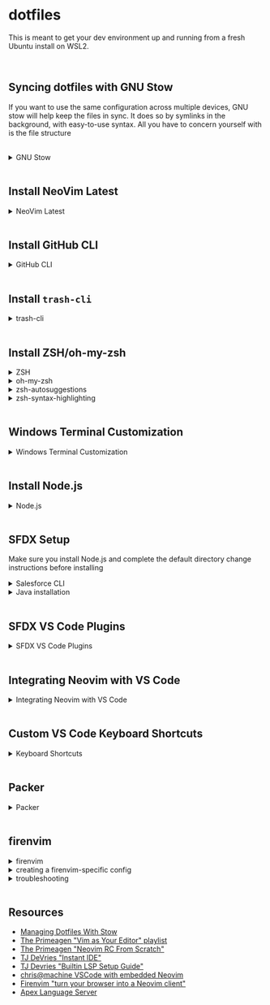 # dotfiles

This is meant to get your dev environment up and running from a fresh Ubuntu install on WSL2.

<br />

## Syncing dotfiles with GNU Stow

If you want to use the same configuration across multiple devices, GNU stow will help keep the files in sync. It does so by symlinks in the background, with easy-to-use syntax. All you have to concern yourself with is the file structure

<br />

<details>
  <summary>GNU Stow</summary>

  <br />

- first, install GNU Stow

```
sudo apt install stow
```

- **delete** the following files/folders from your home directory (if they exist)

  - `.zshrc`
  - `.config/`

- run the following commands **from within the root directory of this repo**:

```
stow zsh
stow .config
```

- test to see if the symlinks work by making changes to the files (either in the repo, or in the home directory)
- if the changes sync between the files, everything is working correctly

There are a few important things to keep in mind when using stow:

- the `stow` command only works on directories (not files)
- if the file(s) within the directory you run `stow` on already exist **one folder up**, the `stow` command will not work
- for more details, refer to this [blog post](https://alexpearce.me/2016/02/managing-dotfiles-with-stow/)

</details>

<br />

## Install NeoVim Latest

<details>
  <summary>NeoVim Latest</summary>
  <br />
  
  ```
  sudo add-apt-repository ppa:neovim-ppa/unstable
  sudo apt-get update
  sudo apt-get install neovim
  ```
  - Check that the latest version was installed

```
nvim --version
```

</details>

<br />

## Install GitHub CLI

<details>
  <summary>GitHub CLI</summary>
  <br />
  
  ```
  sudo apt install gh
  gh auth login
  ```
 
  - select 'GitHub.com'
  - select HTTPS
  - Yes to authenticate with GitHub credentials
  - Log in with a web browser
</details>

<br />

## Install `trash-cli`

<details>
  <summary>trash-cli</summary>
  <br />
  
  Main reason for this tool is that WSL does not have a recycle bin.
  
  `trash-cli` provides a safer way to delete files and folders, allowing them to be recovered.
  
  ```
  sudo apt install trash-cli
  ```
  
  Note that there are several aliases for this tool in the `.zshrc` file
</details>

<br />

## Install ZSH/oh-my-zsh

<details>
  <summary>ZSH</summary>
  <br />
 
  ```
  sudo apt install zsh
  ```

verify installation

```
zsh --version
```

set as default shell

```
chsh -s $(which zsh)
```

- Exit terminal
- Re-open terminal
- You are then prompted with a list of options regarding `.zshrc` file
- Select option `(0)`

</details>

<details>
<summary>oh-my-zsh</summary>
  <br />

Note that `zsh` must be installed prior to installing `oh-my-zsh`

```

sh -c "$(curl -fsSL https://raw.githubusercontent.com/ohmyzsh/ohmyzsh/master/tools/install.sh)"

```

- Then copy the contents of the `.zshrc` in this repo into `~/.zshrc`
</details>

<details>
<summary>zsh-autosuggestions</summary>
  <br />

```

git clone https://github.com/zsh-users/zsh-autosuggestions ${ZSH_CUSTOM:-~/.oh-my-zsh/custom}/plugins/zsh-autosuggestions

```

</details>

<details>
<summary>zsh-syntax-highlighting</summary>
  <br />

```

git clone https://github.com/zsh-users/zsh-syntax-highlighting.git ${ZSH_CUSTOM:-~/.oh-my-zsh/custom}/plugins/zsh-syntax-highlighting

```

</details>

<br />

## Windows Terminal Customization

<details>
<summary>Windows Terminal Customization</summary>
  <br />

- Themes available on [this site](https://windowsterminalthemes.dev/)
- Press 'Get theme' to copy the CSS to your clipboard
- In Windows Terminal, open Settings
- From Settings, press "Open JSON file" in the lower-left
- in the JSON file, scroll to the bottom and find the `schemes` section
- add a comma to the JSON in the last scheme, paste in the scheme from the website

Now, the theme needs to be set in the Windows Terminal app:

- Click your profile in the side panel of the 'Settings' menu
- Scroll to the bottom and select **Appearance** under _Additional Settings_
- The theme you just added should now appear in the **Color scheme** dropdown
- Select the theme you want, press **Save**, then view the theme back in the terminal tab

</details>

<br />

## Install Node.js

<details>
<summary>Node.js</summary>
  <br />

- Check which version of Node is currently the LTS
  - https://nodejs.org/en/
- Run the commands below, replacing `18` with the major version of the current LTS

```
cd ~
curl -sL https://deb.nodesource.com/setup_18.x -o /tmp/nodesource_setup.sh
sudo bash /tmp/nodesource_setup.sh
sudo apt install nodejs
```

Need to change node's default directory to avoid permission issues with global installs:

```
mkdir ~/.npm-global
npm config set prefix '~/.npm-global'
```

Then, add the following to the end of your `.zshrc`:

```
PATH=~/.npm-global/bin:$PATH
```

  </details>

<br />

## SFDX Setup

Make sure you install Node.js and complete the default directory change instructions before installing

<details>
<summary>Salesforce CLI</summary>
  <br />

```
npm install sfdx-cli --global
npm install @salesforce/cli --global
```

</details>

<details>
<summary>Java installation</summary>
  <br />

- Look at the [Salesforce Documentation](https://developer.salesforce.com/tools/vscode/en/vscode-desktop/java-setup) to see which version of the JDK is recommended
- Run `apt-cache java` to list available versions from the package manager
- Find the JRE package name for the recommended version
  - For example: `openjdk-17-jre`
- Prepend `sudo apt install` to the name of the package:
  - `sudo apt install openjdk-17-jre`
  - Verify installation with `java -version`
- Do the same thing with the JDK package
  - `sudo apt install openjdk-17-jdk`
  - Verify installation with `javac -version`

</details>

<br />

## SFDX VS Code Plugins

<details>
<summary>SFDX VS Code Plugins</summary>
  <br />

- Salesforce CLI Integration
- Salesforce Extension Pack
- Salesforce Extension Pack (Expanded)

Once the Salesforce extensions are installed, you will receive an error about your `JAVA_HOME` environment setting. To fix the error, follow the steps below:

- get your Java installation path by running `which java`
- copy the path
- In VS Code, open your Settings and search for 'Java Home'
- in the `Salesforce-vscode-apex > Java:Home` setting, enter the Java path
- Exit and re-open VS Code

</details>

<br />

## Integrating Neovim with VS Code

<details>
<summary>Integrating Neovim with VS Code</summary>
  <br />

- Install VSCode Neovim VS Code extension
- Install Lua extension
  - this will allow for syntax highlighting and typechecking when working with `.lua` files
- Find your nvim installation path with `which nvim`
- Make sure you have copied the `.config` folder of this repo to `~/.config`
- Click the gear for the Neovim extension
  - Click _Extension Settings_
- Find the setting: `Vscode-neovim > Neovim Executable Paths: Linux`
  - set its value to the nvim installation path
- Find the setting: `Vscode-neovim > Neovim Init Vim Paths`
  - set its value to `~/.config/nvim/init.lua`
- **IF USING WSL**
  - Find the setting `Vscode-neovim: Use WSL` and check the box

</details>

<br />

## Custom VS Code Keyboard Shortcuts

<details>
<summary>Keyboard Shortcuts</summary>
  <br />

- copy the contents of `keybindings.json` from this repo
- in VS Code, open the command palette
  - type **Keyboard**
  - select **Preferences: Open Keyboard Shortcuts (JSON)**
- paste the JSON from the repo into the file
- note that we are not able to sync using Stow because the keybindings file exists on the Windows filesystem

</details>

<br />

## Packer

<details>
<summary>Packer</summary>
  <br />

Packer is the Neovim plugin manager we will be using for this configuration.

You'll notice there is a `packer.lua` file in `.config/nvim/lua/neoVimConfig`. This file will not work until we clone the [repo](https://github.com/wbthomason/packer.nvim):

```
git clone --depth 1 https://github.com/wbthomason/packer.nvim\
 ~/.local/share/nvim/site/pack/packer/start/packer.nvim
```

After running the command above, follow these steps:

- open the Packer config

```
nvim .config/nvim/lua/neoVimConfig/packer.lua
```

- source the file by running `:so` within Neovim
- run `:PackerSync` to install the plugins listed in the file

</details>

<br />

## firenvim

<details>
<summary>firenvim</summary>
  <br />

firenvim allows you to use your Neovim configuration within a browser's textarea.

at a high level, firenvim requires two things:

- firenvim plugin in Neovim
- firenvim browser extension

before performing the steps in the section, make sure you have followed the steps in the **Packer** section above

once Packer is installed, follow the steps below:

- open the Packer config

```
nvim .config/nvim/lua/neoVimConfig/packer.lua
```

- add the following to the list of existing plugins within the file

```
 use ({
    'glacambre/firenvim',
    run = function() vim.fn['firenvim#install'](0) end
  })
```

- save the file
- source the file with `:so`
- install the plugin with `:PackerSync`

  - you will need to keep pressing `ENTER` at the Packer installation screen
  - the installation will eventually complete, and the small window at the bottom will disappear

- install the firenvim extension for whatever browser you are using
- close and re-open your browser
- go to a site that has a text area (such as [regexr](https://regexr.com/))
- click into the text area. Neovim should activate

</details>

<details>
<summary>creating a firenvim-specific config</summary>
  <br />

if you are using the file structure outlined in this repo, some of the instructions may already be complete

- open `.config/nvim/init.lua`
- the file should look like this:

```
if vim.g.vscode then
    -- VSCode extension
    require("vsCodeConfig")
elseif vim.g.started_by_firenvim then
    -- firenvim browser extension
    require("fireNvimConfig")
else
    -- ordinary Neovim
    require("neoVimConfig")
end

```

- in the `.config/nvim/lua` folder, make a new folder called `fireNvimConfig`
- create two files:

  - `/.config/nvim/lua/fireNvimconfig/init.lua`
  - `/.config/nvim/lua/fireNvimconfig/settings.lua`

- in `fireNvimConfig/init.lua`:

```
require('fireNvimConfig.settings')

```

- then, place your firenvim-specific settings in `fireNvimconfig/settings.lua`

- Note that plugins installed from the `neoVimConfig` folder are accessible in the `fireNvimConfig` folder
  - there is no need to set up your plugin manager again in this folder

</details>

<details>
<summary>troubleshooting</summary>
  <br />

To see if there are any errors when loading firenvim:

- click the Extensions button in your browser (looks like a puzzlie piece)
- click Firenvim
- click "Reload Settings"
- any errors will show up in the extension widget

If you are using Brave, you may need to take these steps to get the extension working:

- open neovim
  - `nvim .`
- open the command in neovim by pressing the colon key `:`
- paste the following after the colon:
  - `call firenvim#install(0)`
- close and re-open Brave
- attempt to invoke firenvim in a textarea once more

If you having trouble getting the nvim interface to show up, but not seeing any errors, you may need to invoke it manually.

- the default shortcut for doing this is `<C-e>`

If you are able to invoke the interface on some sites, but not others, you may need to invoke firenvim as an iframe:

- open the shortcuts menu for your browser at `chrome://extensions/shortcuts`
  - replace `chrome` with the name of your browser
- find the shortcut titled "Turn the currently focused element into a neovim iframe"
  - set a shortcut (such as `<C-i>`)
  - either reload firenvim settings, or reopen the browser entirely

</details>

<br />

## Resources

- [Managing Dotfiles With Stow](https://alexpearce.me/2016/02/managing-dotfiles-with-stow/)
- [The Primeagen "Vim as Your Editor" playlist](https://www.youtube.com/watch?v=X6AR2RMB5tE&list=PLm323Lc7iSW_wuxqmKx_xxNtJC_hJbQ7R)
- [The Primeagen "Neovim RC From Scratch"](https://www.youtube.com/watch?v=w7i4amO_zaE)
- [TJ DeVries "Instant IDE"](https://www.youtube.com/watch?v=stqUbv-5u2s)
- [TJ Devries "Builtin LSP Setup Guide"](https://www.youtube.com/watch?v=puWgHa7k3SY)
- [chris@machine VSCode with embedded Neovim](https://www.youtube.com/watch?v=g4dXZ0RQWdw)
- [Firenvim "turn your browser into a Neovim client"](https://github.com/glacambre/firenvim)
- [Apex Language Server](https://developer.salesforce.com/tools/vscode/en/apex/language-server)
